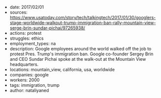 - date: 2017/02/01
- sources: https://www.usatoday.com/story/tech/talkingtech/2017/01/30/googlers-stage-worldwide-walkout-trump-immigration-ban-rally-mountain-view-serge-brin-sundar-pichai/97265938/
- actions: protest
- struggles: ethics
- employment_types: na
- description: Google employees around the world walked off the job to protest Pres. Trump's immigration ban. Google co-founder Sergey Brin and CEO Sundar Pichai spoke at the walk-out at the Mountain View headquarters.
- locations: mountain_view, california, usa, worldwide
- companies: google
- workers: 2000
- tags: immigration, trump
- author: nataliyaned
